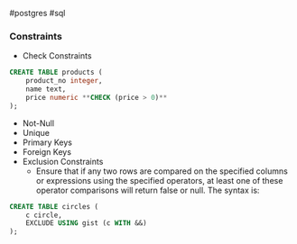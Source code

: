 #postgres #sql
### Constraints
- Check Constraints
```SQL
CREATE TABLE products (
    product_no integer,
    name text,
    price numeric **CHECK (price > 0)**
);
```
- Not-Null
- Unique
- Primary Keys
- Foreign Keys
- Exclusion Constraints
	- Ensure that if any two rows are compared on the specified columns or expressions using the specified operators, at least one of these operator comparisons will return false or null. The syntax is:
```SQL
CREATE TABLE circles (
    c circle,
    EXCLUDE USING gist (c WITH &&)
);
```
